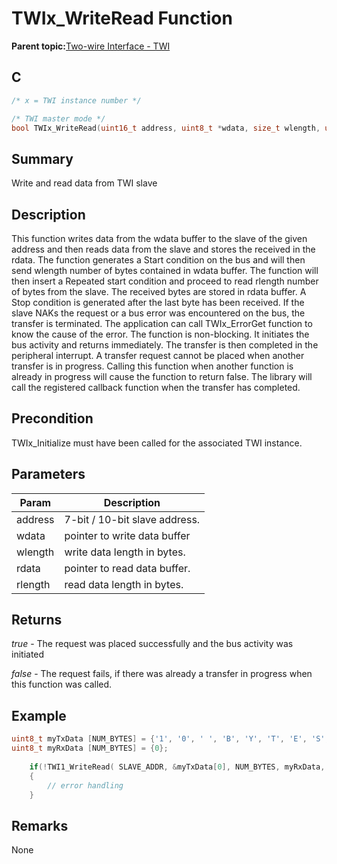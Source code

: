 # TWIx\_WriteRead Function

**Parent topic:**[Two-wire Interface - TWI](GUID-384E478E-B880-4F6B-83D6-792074118820.md)

## C

```c
/* x = TWI instance number */

/* TWI master mode */
bool TWIx_WriteRead(uint16_t address, uint8_t *wdata, size_t wlength, uint8_t *rdata, size_t rlength)
```

## Summary

Write and read data from TWI slave

## Description

This function writes data from the wdata buffer to the slave of the given address and then reads data from the slave and stores the received in the rdata. The function generates a Start condition on the bus and will then send wlength number of bytes contained in wdata buffer. The function will then insert a Repeated start condition and proceed to read rlength number of bytes from the slave. The received bytes are stored in rdata buffer. A Stop condition is generated after the last byte has been received. If the slave NAKs the request or a bus error was encountered on the bus, the transfer is terminated. The application can call TWIx\_ErrorGet function to know the cause of the error. The function is non-blocking. It initiates the bus activity and returns immediately. The transfer is then completed in the peripheral interrupt. A transfer request cannot be placed when another transfer is in progress. Calling this function when another function is already in progress will cause the function to return false. The library will call the registered callback function when the transfer has completed.

## Precondition

TWIx\_Initialize must have been called for the associated TWI instance.

## Parameters

|Param|Description|
|-----|-----------|
|address|7-bit / 10-bit slave address.|
|wdata|pointer to write data buffer|
|wlength|write data length in bytes.|
|rdata|pointer to read data buffer.|
|rlength|read data length in bytes.|

## Returns

*true* - The request was placed successfully and the bus activity was initiated

*false* - The request fails, if there was already a transfer in progress when this function was called.

## Example

```c
uint8_t myTxData [NUM_BYTES] = {'1', '0', ' ', 'B', 'Y', 'T', 'E', 'S', '!', '!'};
uint8_t myRxData [NUM_BYTES] = {0};
    
    if(!TWI1_WriteRead( SLAVE_ADDR, &myTxData[0], NUM_BYTES, myRxData, NUM_BYTES ))
    {
        // error handling
    }
```

## Remarks

None

